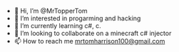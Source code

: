 - 👋 Hi, I’m @MrTopperTom
- 👀 I’m interested in progarming and hacking
- 🌱 I’m currently learning c#, c.
- 💞️ I’m looking to collaborate on a minecraft c# injector
- 📫 How to reach me mrtomharrison100@gmail.com

<!---
MrTopperTom/MrTopperTom is a ✨ special ✨ repository because its `README.md` (this file) appears on your GitHub profile.
You can click the Preview link to take a look at your changes.
--->
